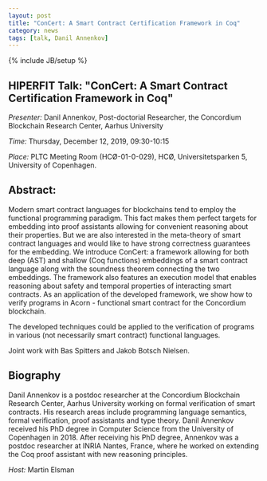 ```yaml
---
layout: post
title: "ConCert: A Smart Contract Certification Framework in Coq"
category: news
tags: [talk, Danil Annenkov]
---
```

{% include JB/setup %}

## HIPERFIT Talk: "ConCert: A Smart Contract Certification Framework in Coq"

_Presenter:_ Danil Annenkov, Post-doctorial Researcher, the Concordium Blockchain Research Center, Aarhus University

_Time:_ Thursday, December 12, 2019, 09:30-10:15

_Place:_ PLTC Meeting Room (HCØ-01-0-029), HCØ, Universitetsparken 5, University of Copenhagen.

## Abstract:

Modern smart contract languages for blockchains tend to employ the
functional programming paradigm. This fact makes them perfect targets
for embedding into proof assistants allowing for convenient reasoning
about their properties. But we are also interested in the meta-theory
of smart contract languages and would like to have strong correctness
guarantees for the embedding. We introduce ConCert: a framework
allowing for both deep (AST) and shallow (Coq functions) embeddings of
a smart contract language along with the soundness theorem connecting
the two embeddings. The framework also features an execution model
that enables reasoning about safety and temporal properties of
interacting smart contracts. As an application of the developed
framework, we show how to verify programs in Acorn - functional smart
contract for the Concordium blockchain.

The developed techniques could be applied to the verification of
programs in various (not necessarily smart contract) functional
languages.

Joint work with Bas Spitters and Jakob Botsch Nielsen.

## Biography

Danil Annenkov is a postdoc researcher at the Concordium Blockchain
Research Center, Aarhus University working on formal verification of
smart contracts. His research areas include programming language
semantics, formal verification, proof assistants and type
theory. Danil Annenkov received his PhD degree in Computer Science
from the University of Copenhagen in 2018. After receiving his PhD
degree, Annenkov was a postdoc researcher at INRIA Nantes, France,
where he worked on extending the Coq proof assistant with new
reasoning principles.

_Host:_ Martin Elsman